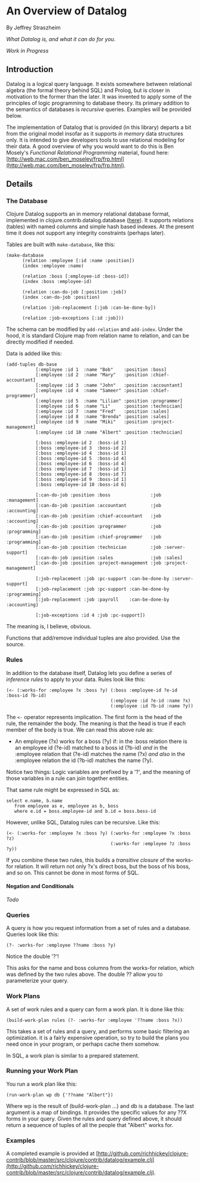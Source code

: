 # An Overview of Datalog
By Jeffrey Straszheim

*What Datalog is, and what it can do for you.*

*Work in Progress*

## Introduction ##

Datalog is a logical query language.  It exists somewhere between relational algebra (the formal theory behind SQL) and Prolog, but is closer in motivation to the former than the later.  It was invented to apply some of the principles of logic programming to database theory.  Its primary addition to the semantics of databases is _recursive_ queries.  Examples will be provided below.

The implementation of Datalog that is provided (in this library) departs a bit from the original model insofar as it supports _in memory_ data structures only.  It is intended to give developers tools to use relational modeling for their data.  A good overview of why you would want to do this is Ben Mosely's _Functional Relational Programming_ material, found here: [http://web.mac.com/ben_moseley/frp/frp.html](http://web.mac.com/ben_moseley/frp/frp.html).

## Details ##

### The Database ###

Clojure Datalog supports an in memory relational database format, implemented in clojure.contrib.datalog.database ([here](http://github.com/richhickey/clojure-contrib/blob/master/src/clojure/contrib/datalog/database.clj)).  It supports relations (tables) with named columns and simple hash based indexes.  At the present time it does not support any integrity constraints (perhaps later).

Tables are built with `make-database`, like this:

    (make-database
          (relation :employee [:id :name :position])
          (index :employee :name)
    
          (relation :boss [:employee-id :boss-id])
          (index :boss :employee-id)
    
          (relation :can-do-job [:position :job])
          (index :can-do-job :position)
    
          (relation :job-replacement [:job :can-be-done-by])
    
          (relation :job-exceptions [:id :job]))

The schema can be modified by `add-relation` and `add-index`.  Under the hood, it is standard Clojure map from relation name to relation, and can be directly modified if needed.

Data is added like this:

    (add-tuples db-base
               [:employee :id 1  :name "Bob"    :position :boss]
               [:employee :id 2  :name "Mary"   :position :chief-accountant]
               [:employee :id 3  :name "John"   :position :accountant]
               [:employee :id 4  :name "Sameer" :position :chief-programmer]
               [:employee :id 5  :name "Lilian" :position :programmer]
               [:employee :id 6  :name "Li"     :position :technician]
               [:employee :id 7  :name "Fred"   :position :sales]
               [:employee :id 8  :name "Brenda" :position :sales]
               [:employee :id 9  :name "Miki"   :position :project-management]
               [:employee :id 10 :name "Albert" :position :technician]
               
               [:boss :employee-id 2  :boss-id 1]
               [:boss :employee-id 3  :boss-id 2]
               [:boss :employee-id 4  :boss-id 1]
               [:boss :employee-id 5  :boss-id 4]
               [:boss :employee-id 6  :boss-id 4]
               [:boss :employee-id 7  :boss-id 1]
               [:boss :employee-id 8  :boss-id 7]
               [:boss :employee-id 9  :boss-id 1]
               [:boss :employee-id 10 :boss-id 6]
    
               [:can-do-job :position :boss               :job :management]
               [:can-do-job :position :accountant         :job :accounting]
               [:can-do-job :position :chief-accountant   :job :accounting]
               [:can-do-job :position :programmer         :job :programming]
               [:can-do-job :position :chief-programmer   :job :programming]           
               [:can-do-job :position :technician         :job :server-support]
               [:can-do-job :position :sales              :job :sales]
               [:can-do-job :position :project-management :job :project-management]
    
               [:job-replacement :job :pc-support :can-be-done-by :server-support]
               [:job-replacement :job :pc-support :can-be-done-by :programming]
               [:job-replacement :job :payroll    :can-be-done-by :accounting]
    
               [:job-exceptions :id 4 :job :pc-support])

The meaning is, I believe, obvious.

Functions that add/remove individual tuples are also provided.  Use the source.


### Rules ###

In addition to the database itself, Datalog lets you define a series of _inference rules_ to apply to your data.  Rules look like this:

    (<- (:works-for :employee ?x :boss ?y) (:boss :employee-id ?e-id :boss-id ?b-id)
                                           (:employee :id ?e-id :name ?x)
                                           (:employee :id ?b-id :name ?y))

The `<-` operator represents implication.  The first form is the head of the rule, the remainder the body.  The meaning is that the head is true if each member of the body is true.  We can read this above rule as:

  * An employee (?x) works for a boss (?y) if: in the :boss relation there is an employee id (?e-id) matched to a boss id (?b-id) *and* in the :employee relation that (?e-id) matches the name (?x) *and also* in the :employee relation the id (?b-id) matches the name (?y).

Notice two things:  Logic variables are prefixed by a '?', and the meaning of those variables in a rule can join together entities.

That same rule might be expressed in SQL as:

    select e.name, b.name
       from employee as e, employee as b, boss
       where e.id = boss.employee-id and b.id = boss.boss-id

However, unlike SQL, Datalog rules can be recursive.  Like this:

    (<- (:works-for :employee ?x :boss ?y) (:works-for :employee ?x :boss ?z)
                                           (:works-for :employee ?z :boss ?y))

If you combine these two rules, this builds a _transitive closure_ of the works-for relation.  It will return not only ?x's direct boss, but the boss of his boss, and so on.  This cannot be done in most forms of SQL.

#### Negation and Conditionals ####

_Todo_

### Queries ###

A query is how you request information from a set of rules and a database.  Queries look like this:

    (?- :works-for :employee ??name :boss ?y)

Notice the double '?'!

This asks for the name and boss columns from the works-for relation, which was defined by the two rules above.  The double ?? allow you to parameterize your query.

### Work Plans ###

A set of work rules and a query can form a work plan.  It is done like this:

    (build-work-plan rules (?- :works-for :employee '??name :boss ?x))

This takes a set of rules and a query, and performs some basic filtering an optimization.  it is a fairly expensive operation, so try to build the plans you need once in your program, or perhaps cache them somehow.

In SQL, a work plan is similar to a prepared statement.

### Running your Work Plan ###

You run a work plan like this:

    (run-work-plan wp db {'??name "Albert"})

Where wp is the result of (build-work-plan ...) and db is a database.  The last argument is a map of bindings.  It provides the specific values for any ??X forms in your query.  Given the rules and query defined above, it should return a sequence of tuples of all the people that "Albert" works for.

### Examples ###

A completed example is provided at [http://github.com/richhickey/clojure-contrib/blob/master/src/clojure/contrib/datalog/example.clj](http://github.com/richhickey/clojure-contrib/blob/master/src/clojure/contrib/datalog/example.clj).


